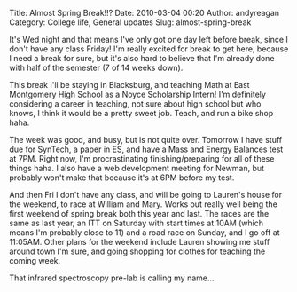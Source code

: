 Title: Almost Spring Break!!?
Date: 2010-03-04 00:20
Author: andyreagan
Category: College life, General updates
Slug: almost-spring-break

It's Wed night and that means I've only got one day left before break,
since I don't have any class Friday! I'm really excited for break to get
here, because I need a break for sure, but it's also hard to believe
that I'm already done with half of the semester (7 of 14 weeks down).

This break I'll be staying in Blacksburg, and teaching Math at East
Montgomery High School as a Noyce Scholarship Intern! I'm definitely
considering a career in teaching, not sure about high school but who
knows, I think it would be a pretty sweet job. Teach, and run a bike
shop haha.

The week was good, and busy, but is not quite over. Tomorrow I have
stuff due for SynTech, a paper in ES, and have a Mass and Energy
Balances test at 7PM. Right now, I'm procrastinating finishing/preparing
for all of these things haha. I also have a web development meeting for
Newman, but probably won't make that because it's at 6PM before my test.

And then Fri I don't have any class, and will be going to Lauren's house
for the weekend, to race at William and Mary. Works out really well
being the first weekend of spring break both this year and last. The
races are the same as last year, an ITT on Saturday with start times at
10AM (which means I'm probably close to 11) and a road race on Sunday,
and I go off at 11:05AM. Other plans for the weekend include Lauren
showing me stuff around town I'm sure, and going shopping for clothes
for teaching the coming week.

That infrared spectroscopy pre-lab is calling my name...
